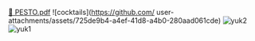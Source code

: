 [🍔 PESTO.pdf](https://github.com/user-attachments/files/21131158/PESTO.pdf)
![cocktails](https://github.com/
user-attachments/assets/725de9b4-a4ef-41d8-a4b0-280aad061cde)
![yuk2](https://github.com/user-attachments/assets/8165c842-4e09-4bfe-aff9-f44e5d639a64)
![yuk1](https://github.com/user-attachments/assets/456cda61-2f27-4fb9-b677-880936cdb546)

